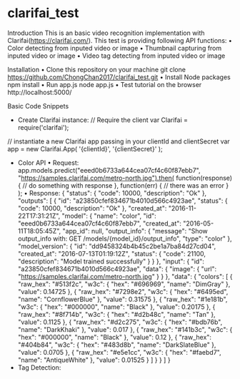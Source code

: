# clarifai_test
Introduction
This is an basic video recognition implementation with Clarifai(https://clarifai.com/).
This test is providing following API functions:
• Color detecting from inputed video or image
• Thumbnail capturing from inputed video or image
• Video tag detecting from inputed video or image

Installation
• Clone this repository on your machine
git clone https://github.com/ChongChan2017/clarifai_test.git
• Install Node packages
npm install
• Run app.js
node app.js
• Test tutorial on the browser
http://localhost:5000/

Basic Code Snippets
- Create Clarifai instance:
// Require the client
var Clarifai = require('clarifai');

// instantiate a new Clarifai app passing in your clientId and clientSecret
var app = new Clarifai.App(
  '{clientId}',
  '{clientSecret}'
);

- Color API
• Request:
app.models.predict("eeed0b6733a644cea07cf4c60f87ebb7", "https://samples.clarifai.com/metro-north.jpg").then(
    function(response) {
      // do something with response
    },
    function(err) {
      // there was an error
    }
  );
• Response:
{
  "status": {
    "code": 10000,
    "description": "Ok"
  },
  "outputs": [
    {
      "id": "a23850cfef834671b4010d566c4923ae",
      "status": {
        "code": 10000,
        "description": "Ok"
      },
      "created_at": "2016-11-22T17:31:21Z",
      "model": {
        "name": "color",
        "id": "eeed0b6733a644cea07cf4c60f87ebb7",
        "created_at": "2016-05-11T18:05:45Z",
        "app_id": null,
        "output_info": {
          "message": "Show output_info with: GET /models/{model_id}/output_info",
          "type": "color"
        },
        "model_version": {
          "id": "dd9458324b4b45c2be1a7ba84d27cd04",
          "created_at": "2016-07-13T01:19:12Z",
          "status": {
            "code": 21100,
            "description": "Model trained successfully"
          }
        }
      },
      "input": {
        "id": "a23850cfef834671b4010d566c4923ae",
        "data": {
          "image": {
            "url": "https://samples.clarifai.com/metro-north.jpg"
          }
        }
      },
      "data": {
        "colors": [
          {
            "raw_hex": "#513f2c",
            "w3c": {
              "hex": "#696969",
              "name": "DimGray"
            },
            "value": 0.14725
          },
          {
            "raw_hex": "#7298e2",
            "w3c": {
              "hex": "#6495ed",
              "name": "CornflowerBlue"
            },
            "value": 0.31575
          },
          {
            "raw_hex": "#1e181b",
            "w3c": {
              "hex": "#000000",
              "name": "Black"
            },
            "value": 0.20175
          },
          {
            "raw_hex": "#8f714b",
            "w3c": {
              "hex": "#d2b48c",
              "name": "Tan"
            },
            "value": 0.1125
          },
          {
            "raw_hex": "#d2c275",
            "w3c": {
              "hex": "#bdb76b",
              "name": "DarkKhaki"
            },
            "value": 0.017
          },
          {
            "raw_hex": "#141b3c",
            "w3c": {
              "hex": "#000000",
              "name": "Black"
            },
            "value": 0.12
          },
          {
            "raw_hex": "#404b84",
            "w3c": {
              "hex": "#483d8b",
              "name": "DarkSlateBlue"
            },
            "value": 0.0705
          },
          {
            "raw_hex": "#e5e1cc",
            "w3c": {
              "hex": "#faebd7",
              "name": "AntiqueWhite"
            },
            "value": 0.01525
          }
        ]
      }
    }
  ]
}
- Tag Detection:
